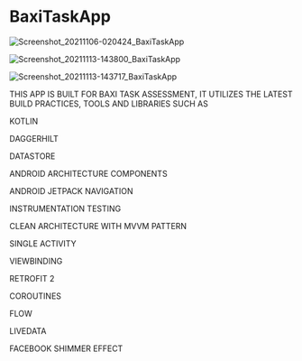 # BaxiTaskApp

![Screenshot_20211106-020424_BaxiTaskApp](https://user-images.githubusercontent.com/44091450/140593686-2004ab93-9e93-4e03-b9e2-400db3f6c5c7.jpg)

![Screenshot_20211113-143800_BaxiTaskApp](https://user-images.githubusercontent.com/44091450/141646002-e2793fc3-644f-4fd5-b1b7-d1e2190588cb.jpg)

![Screenshot_20211113-143717_BaxiTaskApp](https://user-images.githubusercontent.com/44091450/141646004-c068193e-6a5e-4f86-8d04-5d8bc27d9832.jpg)



THIS APP IS BUILT FOR BAXI TASK ASSESSMENT, IT UTILIZES THE LATEST BUILD PRACTICES, TOOLS AND LIBRARIES SUCH AS

KOTLIN

DAGGERHILT 

DATASTORE

ANDROID ARCHITECTURE COMPONENTS

ANDROID JETPACK NAVIGATION

INSTRUMENTATION TESTING

CLEAN ARCHITECTURE WITH MVVM PATTERN 

SINGLE ACTIVITY

VIEWBINDING 

RETROFIT 2

COROUTINES 

FLOW

LIVEDATA

FACEBOOK SHIMMER EFFECT
